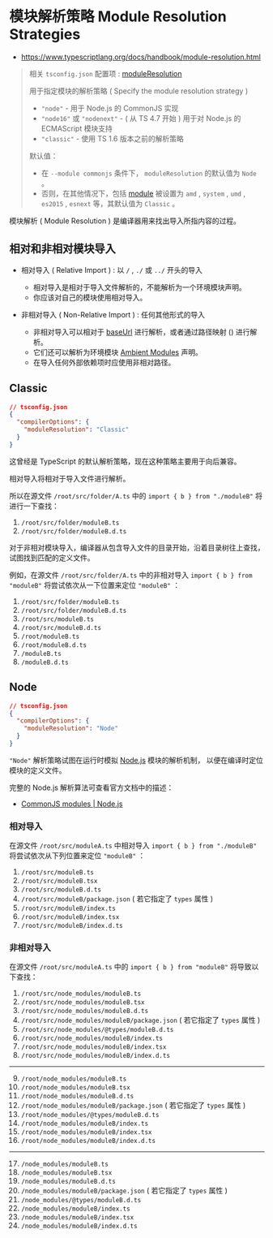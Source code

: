 # 模块解析策略 Module Resolution Strategies

- <https://www.typescriptlang.org/docs/handbook/module-resolution.html>

> 相关 `tsconfig.json` 配置项 : [moduleResolution][tsconfig-module-resolution]
>
> 用于指定模块的解析策略 ( Specify the module resolution strategy )
>
> - `"node"` - 用于 Node.js 的 CommonJS 实现
> - `"node16"` 或 `"nodenext"` - ( 从 TS 4.7 开始 ) 用于对 Node.js 的 ECMAScript 模块支持
> - `"classic"` - 使用 TS 1.6 版本之前的解析策略
>
> 默认值：
>
> - 在 `--module commonjs` 条件下， `moduleResolution` 的默认值为 `Node` 。
> - 否则，在其他情况下，包括 [module][tsconfig-module] 被设置为 `amd` , `system` , `umd` , `es2015` , `esnext` 等，其默认值为 `Classic` 。

模块解析 ( Module Resolution ) 是编译器用来找出导入所指内容的过程。

## 相对和非相对模块导入

- 相对导入 ( Relative Import ) : 以 `/` , `./` 或 `../` 开头的导入

  - 相对导入是相对于导入文件解析的，不能解析为一个环境模块声明。
  - 你应该对自己的模块使用相对导入。

- 非相对导入 ( Non-Relative Import ) : 任何其他形式的导入

  - 非相对导入可以相对于 [baseUrl][tsconfig-baseurl] 进行解析，或者通过路径映射 () 进行解析。
  - 它们还可以解析为环境模块 [Ambient Modules][ambient-modules] 声明。
  - 在导入任何外部依赖项时应使用非相对路径。

[tsconfig-module-resolution]: https://www.typescriptlang.org/tsconfig#moduleResolution
[tsconfig-baseurl]: https://www.typescriptlang.org/tsconfig#baseUrl
[tsconfig-module]: https://www.typescriptlang.org/tsconfig#module
[ambient-modules]: https://www.typescriptlang.org/docs/handbook/modules.html#ambient-modules

## Classic

```json
// tsconfig.json
{
  "compilerOptions": {
    "moduleResolution": "Classic"
  }
}
```

这曾经是 TypeScript 的默认解析策略，现在这种策略主要用于向后兼容。

相对导入将相对于导入文件进行解析。

所以在源文件 `/root/src/folder/A.ts` 中的 `import { b } from "./moduleB"` 将进行一下查找：

1. `/root/src/folder/moduleB.ts`
2. `/root/src/folder/moduleB.d.ts`

对于非相对模块导入，编译器从包含导入文件的目录开始，沿着目录树往上查找，试图找到匹配的定义文件。

例如，在源文件 `/root/src/folder/A.ts` 中的非相对导入 `import { b } from "moduleB"`
将尝试依次从一下位置来定位 `"moduleB"` ：

1. `/root/src/folder/moduleB.ts`
2. `/root/src/folder/moduleB.d.ts`
3. `/root/src/moduleB.ts`
4. `/root/src/moduleB.d.ts`
5. `/root/moduleB.ts`
6. `/root/moduleB.d.ts`
7. `/moduleB.ts`
8. `/moduleB.d.ts`

## Node

```json
// tsconfig.json
{
  "compilerOptions": {
    "moduleResolution": "Node"
  }
}
```

`"Node"` 解析策略试图在运行时模拟 [Node.js](https://nodejs.org/zh-cn/) 模块的解析机制，
以便在编译时定位模块的定义文件。

完整的 Node.js 解析算法可查看官方文档中的描述：

- [CommonJS modules | Node.js](https://nodejs.org/api/modules.html#modules_all_together)

### 相对导入

在源文件 `/root/src/moduleA.ts` 中相对导入 `import { b } from "./moduleB"` 将尝试依次从下列位置来定位 `"moduleB"` ：

1. `/root/src/moduleB.ts`
2. `/root/src/moduleB.tsx`
3. `/root/src/moduleB.d.ts`
4. `/root/src/moduleB/package.json` ( 若它指定了 `types` 属性 )
5. `/root/src/moduleB/index.ts`
6. `/root/src/moduleB/index.tsx`
7. `/root/src/moduleB/index.d.ts`

### 非相对导入

在源文件 `/root/src/moduleA.ts` 中的 `import { b } from "moduleB"` 将导致以下查找：

1. `/root/src/node_modules/moduleB.ts`
2. `/root/src/node_modules/moduleB.tsx`
3. `/root/src/node_modules/moduleB.d.ts`
4. `/root/src/node_modules/moduleB/package.json` ( 若它指定了 `types` 属性 )
5. `/root/src/node_modules/@types/moduleB.d.ts`
6. `/root/src/node_modules/moduleB/index.ts`
7. `/root/src/node_modules/moduleB/index.tsx`
8. `/root/src/node_modules/moduleB/index.d.ts`

---

9. `/root/node_modules/moduleB.ts`
10. `/root/node_modules/moduleB.tsx`
11. `/root/node_modules/moduleB.d.ts`
12. `/root/node_modules/moduleB/package.json` ( 若它指定了 `types` 属性 )
13. `/root/node_modules/@types/moduleB.d.ts`
14. `/root/node_modules/moduleB/index.ts`
15. `/root/node_modules/moduleB/index.tsx`
16. `/root/node_modules/moduleB/index.d.ts`

---

17. `/node_modules/moduleB.ts`
18. `/node_modules/moduleB.tsx`
19. `/node_modules/moduleB.d.ts`
20. `/node_modules/moduleB/package.json` ( 若它指定了 `types` 属性 )
21. `/node_modules/@types/moduleB.d.ts`
22. `/node_modules/moduleB/index.ts`
23. `/node_modules/moduleB/index.tsx`
24. `/node_modules/moduleB/index.d.ts`
